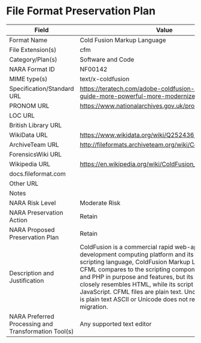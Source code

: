 # File Format Preservation Plan
  | Field | Value |
  | ----------- | ----------- |
  | Format Name | Cold Fusion Markup Language | 
| File Extension(s) | cfm | 
| Category/Plan(s) | Software and Code | 
| NARA Format ID | NF00142 | 
| MIME type(s) | text/x-coldfusion | 
| Specification/Standard URL | <https://teratech.com/adobe-coldfusion-comprehensive-guide-more-powerful-more-modernized-more-alive/> | 
| PRONOM URL | <https://www.nationalarchives.gov.uk/pronom/fmt/1566> | 
| LOC URL |  | 
| British Library URL |  | 
| WikiData URL | <https://www.wikidata.org/wiki/Q2524362> | 
| ArchiveTeam URL | <http://fileformats.archiveteam.org/wiki/ColdFusion> | 
| ForensicsWiki URL |  | 
| Wikipedia URL | <https://en.wikipedia.org/wiki/ColdFusion_Markup_Language> | 
| docs.fileformat.com |  | 
| Other URL |  | 
| Notes |  | 
| NARA Risk Level | Moderate Risk | 
| NARA Preservation Action | Retain | 
| NARA Proposed Preservation Plan | Retain | 
| Description and Justification | ColdFusion is a commercial rapid web-application development computing platform and its closely associated scripting language, ColdFusion Markup Language (CFML). CFML compares to the scripting components of ASP, JSP, and PHP in purpose and features, but its tag syntax more closely resembles HTML, while its script syntax resembles JavaScript. CFML files are plain text. Uncompiled code that is plain text ASCII or Unicode does not require format migration. | 
| NARA Preferred Processing and Transformation Tool(s) | Any supported text editor | 
